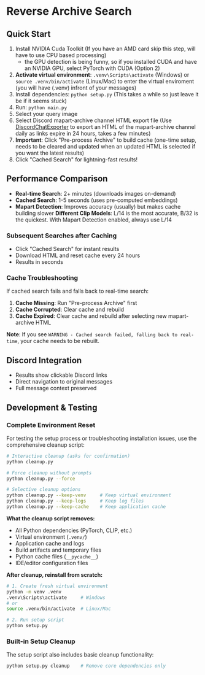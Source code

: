 # Reverse Archive Search

## Quick Start
1. Install NVIDIA Cuda Toolkit (If you have an AMD card skip this step, will have to use CPU based processing)
   - the GPU detection is being funny, so if you installed CUDA and have an NVIDIA GPU, select PyTorch with CUDA (Option 2)
2. **Activate virtual environment**: `.venv\Scripts\activate` (Windows) or `source .venv/bin/activate` (Linux/Mac) to enter the virtual enviroment (you will have (.venv) infront of your messages)
3. Install dependencies: `python setup.py` (This takes a while so just leave it be if it seems stuck)
4. Run: `python main.py`
5. Select your query image
6. Select Discord mapart-archive channel HTML export file (Use [DiscordChatExporter](https://github.com/Tyrrrz/DiscordChatExporter) to export an HTML of the mapart-archive channel daily as links expire in 24 hours, takes a few minutes)
7. **Important**: Click "Pre-process Archive" to build cache (one-time setup, needs to be cleared and updated when an updated HTML is selected if you want the latest results)
8. Click "Cached Search" for lightning-fast results!

## Performance Comparison
- **Real-time Search**: 2+ minutes (downloads images on-demand)
- **Cached Search**: 1-5 seconds (uses pre-computed embeddings)
- **Mapart Detection**: Improves accuracy (usually) but makes cache building slower
**Different Clip Models**: L/14 is the most accurate, B/32 is the quickest. With Mapart Detection enabled, always use L/14

### Subsequent Searches after Caching
- Click "Cached Search" for instant results
- Download HTML and reset cache every 24 hours 
- Results in seconds

### Cache Troubleshooting
If cached search fails and falls back to real-time search:

1. **Cache Missing**: Run "Pre-process Archive" first
2. **Cache Corrupted**: Clear cache and rebuild
3. **Cache Expired**: Clear cache and rebuild after selecting new mapart-archive HTML

**Note**: If you see `WARNING - Cached search failed, falling back to real-time`, your cache needs to be rebuilt.

## Discord Integration
- Results show clickable Discord links
- Direct navigation to original messages
- Full message context preserved 


## Development & Testing

### Complete Environment Reset
For testing the setup process or troubleshooting installation issues, use the comprehensive cleanup script:

```bash
# Interactive cleanup (asks for confirmation)
python cleanup.py

# Force cleanup without prompts
python cleanup.py --force

# Selective cleanup options
python cleanup.py --keep-venv     # Keep virtual environment
python cleanup.py --keep-logs     # Keep log files  
python cleanup.py --keep-cache    # Keep application cache
```

**What the cleanup script removes:**
- All Python dependencies (PyTorch, CLIP, etc.)
- Virtual environment (`.venv/`)
- Application cache and logs
- Build artifacts and temporary files
- Python cache files (`__pycache__`)
- IDE/editor configuration files

**After cleanup, reinstall from scratch:**
```bash
# 1. Create fresh virtual environment
python -m venv .venv
.venv\Scripts\activate     # Windows
# or
source .venv/bin/activate  # Linux/Mac

# 2. Run setup script
python setup.py
```

### Built-in Setup Cleanup
The setup script also includes basic cleanup functionality:
```bash
python setup.py cleanup    # Remove core dependencies only
```